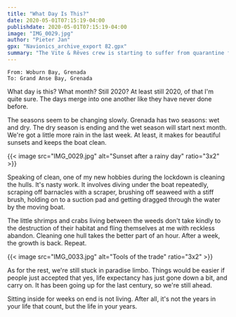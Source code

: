 ```yaml
---
title: "What Day Is This?"
date: 2020-05-01T07:15:19-04:00
publishdate: 2020-05-01T07:15:19-04:00
image: "IMG_0029.jpg"
author: "Pieter Jan"
gpx: "Navionics_archive_export 82.gpx"
summary: "The Vite & Rêves crew is starting to suffer from quarantine fatigue."
---
```


`From: Woburn Bay, Grenada`<br/>
`To: Grand Anse Bay, Grenada`

What day is this? What month? Still 2020? At least still 2020, of that I'm quite sure. The days merge into one another like they have never done before.

The seasons seem to be changing slowly. Grenada has two seasons: wet and dry. The dry season is ending and the wet season will start next month. We're got a little more rain in the last week. At least, it makes for beautiful sunsets and keeps the boat clean.

{{< image src="IMG_0029.jpg" alt="Sunset after a rainy day" ratio="3x2" >}}

Speaking of clean, one of my new hobbies during the lockdown is cleaning the hulls. It's nasty work. It involves diving under the boat repeatedly, scraping off barnacles with a scraper, brushing off seaweed with a stiff brush, holding on to a suction pad and getting dragged through the water by the moving boat.

The little shrimps and crabs living between the weeds don't take kindly to the destruction of their habitat and fling themselves at me with reckless abandon. Cleaning one hull takes the better part of an hour. After a week, the growth is back. Repeat.

{{< image src="IMG_0033.jpg" alt="Tools of the trade" ratio="3x2" >}}

As for the rest, we're still stuck in paradise limbo. Things would be easier if people just accepted that yes, life expectancy has just gone down a bit, and carry on. It has been going up for the last century, so we're still ahead.

Sitting inside for weeks on end is not living. After all, it's not the years in your life that count, but the life in your years.
